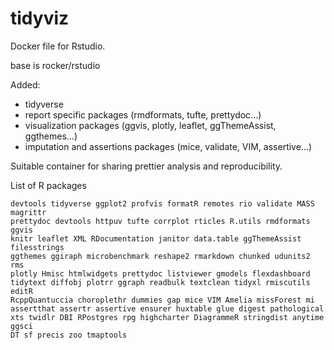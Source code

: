  # tidyviz

Docker file for Rstudio.

base is rocker/rstudio 

Added:

- tidyverse
- report specific packages (rmdformats, tufte, prettydoc...)
- visualization packages (ggvis, plotly, leaflet, ggThemeAssist, ggthemes...)
- imputation and assertions packages (mice, validate, VIM, assertive...)

Suitable container for sharing prettier analysis and reproducibility.

List of R packages

	devtools tidyverse ggplot2 profvis formatR remotes rio validate MASS magrittr 
	prettydoc devtools httpuv tufte corrplot rticles R.utils rmdformats ggvis
	knitr leaflet XML RDocumentation janitor data.table ggThemeAssist filesstrings	
	ggthemes ggiraph microbenchmark reshape2 rmarkdown chunked udunits2 rms
	plotly Hmisc htmlwidgets prettydoc listviewer gmodels flexdashboard 
	tidytext diffobj plotrr ggraph readbulk textclean tidyxl rmiscutils editR
	RcppQuantuccia choroplethr dummies gap mice VIM Amelia missForest mi
	assertthat assertr assertive ensurer huxtable glue digest pathological
	xts twidlr DBI RPostgres rpg highcharter DiagrammeR stringdist anytime ggsci
	DT sf precis zoo tmaptools
